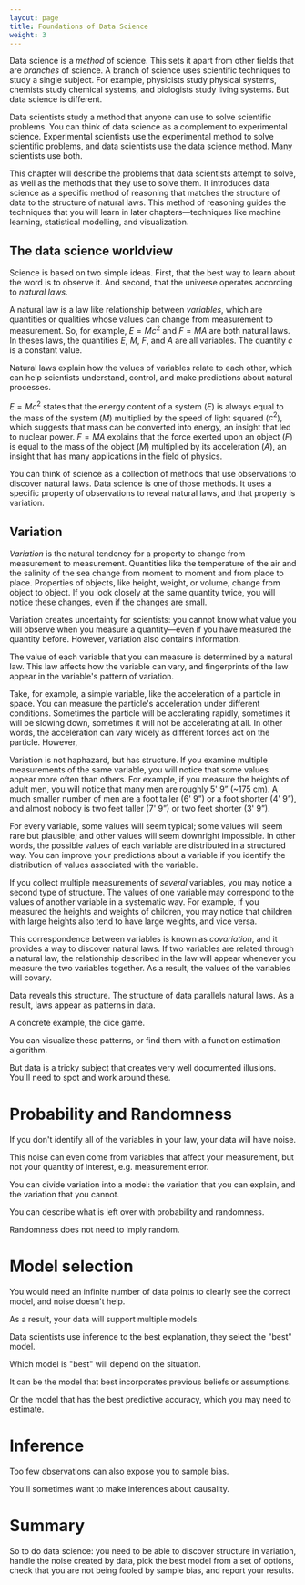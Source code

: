 ```yaml
---
layout: page
title: Foundations of Data Science
weight: 3
---
```


Data science is a _method_ of science. This sets it apart from other fields that are _branches_ of science. A branch of science uses scientific techniques to study a single subject. For example, physicists study physical systems, chemists study chemical systems, and biologists study living systems. But data science is different.  

Data scientists study a method that anyone can use to solve scientific problems. You can think of data science as a complement to experimental science. Experimental scientists use the experimental method to solve scientific problems, and data scientists use the data science method. Many scientists use both.

This chapter will describe the problems that data scientists attempt to solve, as well as the methods that they use to solve them. It introduces data science as a specific method of reasoning that matches the structure of data to the structure of natural laws. This method of reasoning guides the techniques that you will learn in later chapters—techniques like machine learning, statistical modelling, and visualization.

## The data science worldview

Science is based on two simple ideas. First, that the best way to learn about the word is to observe it. And second, that the universe operates according to _natural laws_. 

A natural law is a law like relationship between _variables_, which are quantities or qualities whose values can change from measurement to measurement. So, for example, $E = Mc^{2}$ and $F = MA$ are both natural laws. In theses laws, the quantities $E$, $M$, $F$, and $A$ are all variables. The quantity $c$ is a constant value.

Natural laws explain how the values of variables relate to each other, which can help scientists understand, control, and make predictions about natural processes.

$E = Mc^2$ states that the energy content of a system ($E$) is always equal to the mass of the system ($M$) multiplied by the speed of light squared ($c^{2}$), which suggests that mass can be converted into energy, an insight that led to nuclear power. $F = MA$ explains that the force exerted upon an object ($F$) is equal to the mass of the object ($M$) multiplied by its acceleration ($A$), an insight that has many applications in the field of physics. 

You can think of science as a collection of methods that use observations to discover natural laws. Data science is one of those methods. It uses a specific property of observations to reveal natural laws, and that property is variation.

## Variation

_Variation_ is the natural tendency for a property to change from measurement to measurement. Quantities like the temperature of the air and the salinity of the sea change from moment to moment and from place to place. Properties of objects, like height, weight, or volume, change from object to object. If you look closely at the same quantity twice, you will notice these changes, even if the changes are small.

Variation creates uncertainty for scientists: you cannot know what value you will observe when you measure a quantity—even if you have measured the quantity before. However, variation also contains information.

The value of each variable that you can measure is determined by a natural law. This law affects how the variable can vary, and fingerprints of the law appear in the variable's pattern of variation.

Take, for example, a simple variable, like the acceleration of a particle in space. You can measure the particle's acceleration under different conditions. Sometimes the particle will be acclerating rapidly, sometimes it will be slowing down, sometimes it will not be accelerating at all. In other words, the acceleration can vary widely as different forces act on the particle. However, 

Variation is not haphazard, but has structure. If you examine multiple measurements of the same variable, you will notice that some values appear more often than others. For example, if you measure the heights of adult men, you will notice that many men are roughly 5' 9&rdquo; (~175 cm). A much smaller number of men are a foot taller (6' 9&rdquo;) or a foot shorter (4' 9&rdquo;), and almost nobody is two feet taller (7' 9&rdquo;) or two feet shorter (3' 9&rdquo;).

For every variable, some values will seem typical; some values will seem rare but plausible; and other values will seem downright impossible. In other words, the possible values of each variable are distributed in a structured way. You can improve your predictions about a variable if you identify the distribution of values associated with the variable.

If you collect multiple measurements of _several_ variables, you may notice a second type of structure. The values of one variable may correspond to the values of another variable in a systematic way. For example, if you measured the heights and weights of children, you may notice that children with large heights also tend to have large weights, and vice versa. 

This correspondence between variables is known as _covariation_, and it provides a way to discover natural laws. If two variables are related through a natural law, the relationship described in the law will appear whenever you measure the two variables together. As a result, the values of the variables will covary.



Data reveals this structure. The structure of data parallels natural laws. As a result, laws appear as patterns in data.

A concrete example, the dice game.

You can visualize these patterns, or find them with a function estimation algorithm.

But data is a tricky subject that creates very well documented illusions. You'll need to spot and work around these. 

# Probability and Randomness

If you don't identify all of the variables in your law, your data will have noise.

This noise can even come from variables that affect your measurement, but not your quantity of interest, e.g. measurement error.

You can divide variation into a model: the variation that you can explain, and the variation that you cannot.

You can describe what is left over with probability and randomness.

Randomness does not need to imply random.

# Model selection

You would need an infinite number of data points to clearly see the correct model, and noise doesn't help.

As a result, your data will support multiple models.

Data scientists use inference to the best explanation, they select the "best" model.

Which model is "best" will depend on the situation.

It can be the model that best incorporates previous beliefs or assumptions.

Or the model that has the best predictive accuracy, which you may need to estimate.

# Inference

Too few observations can also expose you to sample bias.

You'll sometimes want to make inferences about causality.

# Summary

So to do data science: you need to be able to discover structure in variation, handle the noise created by data, pick the best model from a set of options, check that you are not being fooled by sample bias, and report your results. 